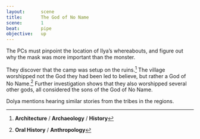 ```yaml
---
layout:      scene
title:       The God of No Name
scene:       1
beat:        pipe
objective:   up
---
```



The PCs must pinpoint the location of Ilya’s whereabouts,
and figure out why the mask was more important than the monster.

They discover that the camp was setup on the ruins.[^0]
The village worshipped not the God they had been led to believe, but rather a God of No Name.[^1]
Further investigation shows that they also worshipped several other gods,
all considered the sons of the God of No Name.

Dolya mentions hearing similar stories from the tribes in the regions.


[^0]: **Architecture** / **Archaeology** / **History**
[^1]: **Oral History** / **Anthropology**













